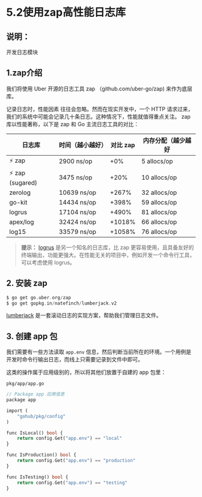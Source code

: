 # 5.2使用zap高性能日志库

## 说明：

开发日志模块

## 1.zap介绍

我们将使用 Uber 开源的日志工具 zap （github.com/uber-go/zap) 来作为底层库。

记录日志时，性能因素 往往会忽略。然而在现实开发中，一个 HTTP 请求过来，我们的系统中可能会记录几十条日志。这种情况下，性能就值得重点关注。
zap 库以性能著称，以下是 zap 和 Go 主流日志工具的对比：

| 日志库          | 时间（越小越好） | 对比 zap | 内存分配（越少越好 |
| --------------- | ---------------- | -------- | ------------------ |
| ⚡ zap           | 2900 ns/op       | +0%      | 5 allocs/op        |
| ⚡ zap (sugared) | 3475 ns/op       | +20%     | 10 allocs/op       |
| zerolog         | 10639 ns/op      | +267%    | 32 allocs/op       |
| go-kit          | 14434 ns/op      | +398%    | 59 allocs/op       |
| logrus          | 17104 ns/op      | +490%    | 81 allocs/op       |
| apex/log        | 32424 ns/op      | +1018%   | 66 allocs/op       |
| log15           | 33579 ns/op      | +1058%   | 76 allocs/op       |

> **提示：** [logrus](https://github.com/sirupsen/logrus) 是另一个知名的日志库，比 zap 更容易使用，且具备友好的终端输出，功能更强大。在性能无关的项目中，例如开发一个命令行工具，可以考虑使用 logrus。

## 2. 安装 zap

```php
$ go get go.uber.org/zap
$ go get gopkg.in/natefinch/lumberjack.v2
```

[lumberjack](https://github.com/natefinch/lumberjack) 是一套滚动日志的实现方案，帮助我们管理日志文件。



## 3. 创建 app 包

我们需要有一些方法读取 `app.env` 信息，然后判断当前所在的环境。一个用例是开发时命令行输出日志，而线上只需要记录到文件中即可。

这类的操作属于应用级别的，所以将其他们放置于自建的 app 包里：

`pkg/app/app.go`

```php
// Package app 应用信息
package app

import (
    "gohub/pkg/config"
)

func IsLocal() bool {
    return config.Get("app.env") == "local"
}

func IsProduction() bool {
    return config.Get("app.env") == "production"
}

func IsTesting() bool {
    return config.Get("app.env") == "testing"
}
```